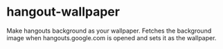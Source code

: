 # hangout-wallpaper
Make hangouts background as your wallpaper.
Fetches the background image when hangouts.google.com is opened and sets it as the wallpaper.
